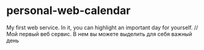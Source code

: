 # personal-web-calendar
My first web service. In it, you can highlight an important day for yourself. // Мой первый веб сервис. В нем вы можете выделить для себя важный день
